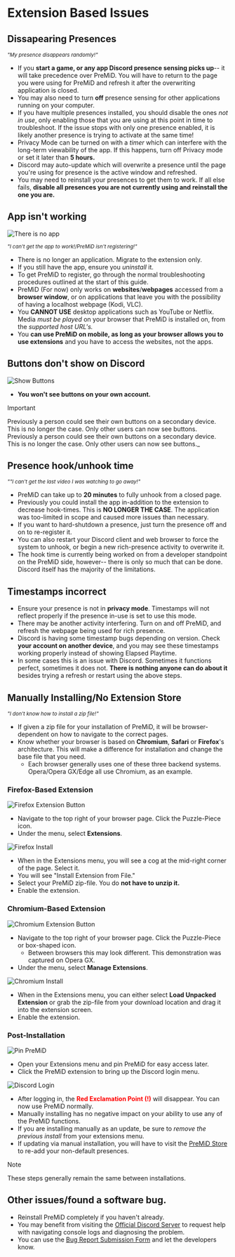 # Extension Based Issues

## Dissapearing Presences

<sub>_"My presence disappears randomly!"_</sub>

- If you **start a game, or any app Discord presence sensing picks up**-- it will take precedence over PreMiD. You will have to return to the page you were using for PreMiD and refresh it after the overwriting application is closed.
- You may also need to turn **off** presence sensing for other applications running on your computer.
- If you have multiple presences installed, you should disable the ones _not in use_, only enabling those that you are using at this point in time to troubleshoot. If the issue stops with only one presence enabled, it is likely another presence is trying to activate at the same time!
- Privacy Mode can be turned on with a _timer_ which can interfere with the long-term viewability of the app. If this happens, turn off Privacy mode or set it later than **5 hours.**
- Discord may auto-update which will overwrite a presence until the page you're using for presence is the active window and refreshed.
- You may need to reinstall your presences to get them to work. If all else fails, **disable all presences you are not currently using and reinstall the one you are.**

## App isn't working

![There is no app](/guide-images/there-is-no-app.png)

<sub>_"I can't get the app to work!/PreMiD isn't registering!"_</sub>

- There is no longer an application. Migrate to the extension only.
- If you still have the app, ensure you _uninstall_ it.
- To get PreMiD to register, go through the normal troubleshooting procedures outlined at the start of this guide.
- PreMiD (For now) only works on **websites**/**webpages** accessed from a **browser window**, or on applications that leave you with the possibility of having a localhost webpage (Kodi, VLC).
- You **CANNOT USE** desktop applications such as YouTube or Netflix. Media _must be played_ on your browser that PreMiD is installed on, from the _supported host URL's._
- You **can **use PreMiD on mobile,** as long as your browser allows you to use extensions** and you have to access the websites, not the apps.

## Buttons don't show on Discord

![Show Buttons](/guide-images/gu-p4-buttons.png)

- **You won't see buttons on your own account.** 

> [!IMPORTANT]
> Previously a person could see their own buttons on a secondary device. This is no longer the case. Only other users can now see buttons. Previously a person could see their own buttons on a secondary device. This is no longer the case. Only other users can now see buttons._

## Presence hook/unhook time

<sub>_""I can't get the last video I was watching to go away!"_</sub>

- PreMiD can take up to **20 minutes** to fully unhook from a closed page.
- Previously you could install the app in-addition to the extension to decrease hook-times. This is **NO LONGER THE CASE**. The application was too-limited in scope and caused more issues than necessary.
- If you want to hard-shutdown a presence, just turn the presence off and on to re-register it.
- You can also restart your Discord client and web browser to force the system to unhook, or begin a new rich-presence activity to overwrite it.
- The hook time is currently being worked on from a developer standpoint on the PreMiD side, however-- there is only so much that can be done. Discord itself has the majority of the limitations.

## Timestamps incorrect

- Ensure your presence is not in **privacy mode**. Timestamps will not reflect properly if the presence in-use is set to use this mode.
- There may be another activity interfering. Turn on and off PreMiD, and refresh the webpage being used for rich presence.
- Discord is having some timestamp bugs depending on version. Check **your account on another device**, and you may see these timestamps working properly instead of showing Elapsed Playtime.
- In some cases this is an issue with Discord. Sometimes it functions perfect, sometimes it does not. **There is nothing anyone can do about it** besides trying a refresh or restart using the above steps.

## Manually Installing/No Extension Store

<sub>_"I don't know how to install a zip file!"_</sub>

- If given a zip file for your installation of PreMiD, it will be browser-dependent on how to navigate to the correct pages. 
- Know whether your browser is based on **Chromium**, **Safari** or **Firefox**'s architecture. This will make a difference for installation and change the base file that you need.
  - Each browser generally uses one of these three backend systems. Opera/Opera GX/Edge all use Chromium, as an example. 

### Firefox-Based Extension

![Firefox Extension Button](/guide-images/gu-p2-ffexsel.png)

- Navigate to the top right of your browser page. Click the Puzzle-Piece icon. 
- Under the menu, select **Extensions**.

![Firefox Install](/guide-images/gu-p2-ffexman.png)

- When in the Extensions menu, you will see a cog at the mid-right corner of the page. Select it. 
- You will see "Install Extension from File." 
- Select your PreMiD zip-file. You do **not have to unzip it.**
- Enable the extension.

### Chromium-Based Extension

![Chromium Extension Button](/guide-images/gu-p2-chrexsel.png)

- Navigate to the top right of your browser page. Click the Puzzle-Piece or box-shaped icon.
  - Between browsers this may look different. This demonstration was captured on Opera GX. 
- Under the menu, select **Manage Extensions**.

![Chromium Install](/guide-images/gu-p2-chrexman.png)

- When in the Extensions menu, you can either select **Load Unpacked Extension** or grab the zip-file from your download location and drag it into the extension screen.
- Enable the extension.

### Post-Installation

![Pin PreMiD](/guide-images/gu-pmcffg.png)

- Open your Extensions menu and pin PreMiD for easy access later.
- Click the PreMiD extension to bring up the Discord login menu.

![Discord Login](/guide-images/gu-pmdislink.png)

- After logging in, the <span style="color:Red">**Red Exclamation Point (!)**</span> will disappear. You can now use PreMiD normally. 
- Manually installing has no negative impact on your ability to use any of the PreMiD functions. 
- If you are installing manually as an update, be sure to _remove the previous install_ from your extensions menu. 
- If updating via manual installation, you will have to visit the [PreMiD Store](https://premid.app/store) to re-add your non-default presences.

> [!NOTE]
> These steps generally remain the same between installations.

## Other issues/found a software bug.

- Reinstall PreMiD completely if you haven't already.
- You may benefit from visiting the [Official Discord Server](https://discord.premid.app/) to request help with navigating console logs and diagnosing the problem.
- You can use the [Bug Report Submission Form](https://github.com/PreMiD/Presences/issues/new?assignees=&labels=bug%2Cneeds+repro&template=bug_report.yml) and let the developers know.
